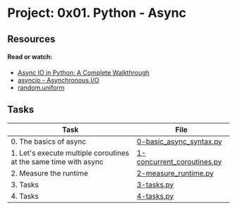 # Project: 0x01. Python - Async

## Resources

#### Read or watch:

* [Async IO in Python: A Complete Walkthrough](https://intranet.alxswe.com/rltoken/zYkXScziW1D5rNdNEvObjQ)
* [asyncio - Asynchronous I/O](https://intranet.alxswe.com/rltoken/aZUO4GiWHbPIrVBIwptFAw)
* [random.uniform](https://intranet.alxswe.com/rltoken/72mVf1s8rx2ih_U2WjBmaA)
## Tasks

| Task | File |
| ---- | ---- |
| 0. The basics of async | [0-basic_async_syntax.py](./0-basic_async_syntax.py) |
| 1. Let's execute multiple coroutines at the same time with async | [1-concurrent_coroutines.py](./1-concurrent_coroutines.py) |
| 2. Measure the runtime | [2-measure_runtime.py](./2-measure_runtime.py) |
| 3. Tasks | [3-tasks.py](./3-tasks.py) |
| 4. Tasks | [4-tasks.py](./4-tasks.py) |

